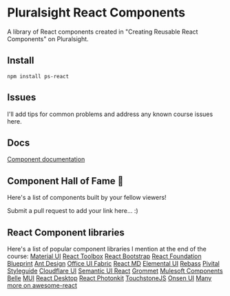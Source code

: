 # Pluralsight React Components

A library of React components created in "Creating Reusable React Components" on Pluralsight.

## Install
```
npm install ps-react
```

## Issues
I'll add tips for common problems and address any known course issues here.

## Docs
[Component documentation](http://coryhouse.github.io/ps-react)

## Component Hall of Fame 🎉
Here's a list of components built by your fellow viewers!

Submit a pull request to add your link here... :)

## React Component libraries
Here's a list of popular component libraries I mention at the end of the course:
[Material UI](material-ui.com)
[React Toolbox](react-toolbox.com)
[React Bootstrap](react-bootstrap.github.io)
[React Foundation](react.foundation)
[Blueprint](blueprintjs.com)
[Ant Design](ant.design)
[Office UI Fabric](dev.office.com/fabric)
[React MD](react-md.mlaursen.com)
[Elemental UI](elemental-ui.com)
[Rebass](jxnblk.com/rebass/)
[Pivital Styleguide](styleguide.cfapps.io)
[Cloudflare UI](cloudflare.github.io)
[Semantic UI React](react.semantic-ui.com)
[Grommet](grommet.github.io)
[Mulesoft Components](ux.mulesoft.com)
[Belle](nikgraf.github.io/belle)
[MUI](muicss.com)
[React Desktop](reactdesktop.js.org)
[React Photonkit](react-photonkit.github.io)
[TouchstoneJS](touchstonejs.io)
[Onsen UI](onsen.io/react)
[Many more on awesome-react](github.com/enaqx/awesome-react)
